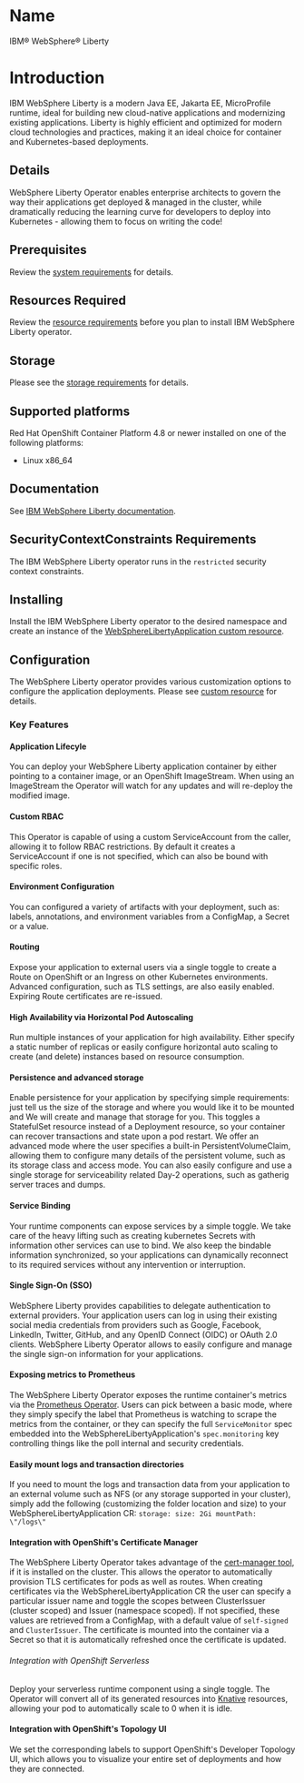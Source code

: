# Name

IBM&reg; WebSphere&reg; Liberty

# Introduction

IBM WebSphere Liberty is a modern Java EE, Jakarta EE, MicroProfile runtime, ideal for building new cloud-native applications and modernizing existing applications. Liberty is highly efficient and optimized for modern cloud technologies and practices, making it an ideal choice for container and Kubernetes-based deployments.

## Details 

WebSphere Liberty Operator enables enterprise architects to govern the way their applications get deployed & managed in the cluster, while dramatically reducing the learning curve for developers to deploy into Kubernetes - allowing them to focus on writing the code!

## Prerequisites

Review the [system requirements](https://ibm.biz/wlo-sys-req) for details. 

## Resources Required

Review the [resource requirements](https://ibm.biz/wlo-reqs) before you plan to install IBM WebSphere Liberty operator.

## Storage

Please see the [storage requirements](https://ibm.biz/wlo-reqs) for details.

## Supported platforms

Red Hat OpenShift Container Platform 4.8 or newer installed on one of the following platforms:
- Linux x86_64

## Documentation

See [IBM WebSphere Liberty documentation](https://ibm.biz/wlo-docs).

## SecurityContextConstraints Requirements

The IBM WebSphere Liberty operator runs in the `restricted` security context constraints.

## Installing

Install the IBM WebSphere Liberty operator to the desired namespace and create an instance of the [WebSphereLibertyApplication custom resource](https://ibm.biz/wlo-crs).

## Configuration

The WebSphere Liberty operator provides various customization options to configure the application deployments. Please see [custom resource](https://ibm.biz/wlo-crs) for details.

### Key Features

#### Application Lifecyle
You can deploy your WebSphere Liberty application container by either pointing to a container image, or an OpenShift ImageStream. When using an ImageStream the Operator will watch for any updates and will re-deploy the modified image.

#### Custom RBAC
This Operator is capable of using a custom ServiceAccount from the caller, allowing it to follow RBAC restrictions. By default it creates a ServiceAccount if one is not specified, which can also be bound with specific roles.

#### Environment Configuration
You can configured a variety of artifacts with your deployment, such as: labels, annotations, and environment variables from a ConfigMap, a Secret or a value.

#### Routing
Expose your application to external users via a single toggle to create a Route on OpenShift or an Ingress on other Kubernetes environments. Advanced configuration, such as TLS settings, are also easily enabled. Expiring Route certificates are re-issued.

#### High Availability via Horizontal Pod Autoscaling
Run multiple instances of your application for high availability. Either specify a static number of replicas or easily configure horizontal auto scaling to create (and delete) instances based on resource consumption.

#### Persistence and advanced storage
Enable persistence for your application by specifying simple requirements: just tell us the size of the storage and where you would like it to be mounted and We will create and manage that storage for you. This toggles a StatefulSet resource instead of a Deployment resource, so your container can recover transactions and state upon a pod restart. We offer an advanced mode where the user specifies a built-in PersistentVolumeClaim, allowing them to configure many details of the persistent volume, such as its storage class and access mode. You can also easily configure and use a single storage for serviceability related Day-2 operations, such as gatherig server traces and dumps.

#### Service Binding
Your runtime components can expose services by a simple toggle. We take care of the heavy lifting such as creating kubernetes Secrets with information other services can use to bind. We also keep the bindable information synchronized, so your applications can dynamically reconnect to its required services without any intervention or interruption.

#### Single Sign-On (SSO)
WebSphere Liberty provides capabilities to delegate authentication to external providers. Your application users can log in using their existing social media credentials from providers such as Google, Facebook, LinkedIn, Twitter, GitHub, and any OpenID Connect (OIDC) or OAuth 2.0 clients. WebSphere Liberty Operator allows to easily configure and manage the single sign-on information for your applications.

#### Exposing metrics to Prometheus
The WebSphere Liberty Operator exposes the runtime container's metrics via the [Prometheus Operator](https://operatorhub.io/operator/prometheus). Users can pick between a basic mode, where they simply specify the label that Prometheus is watching to scrape the metrics from the container, or they can specify the full `ServiceMonitor` spec embedded into the WebSphereLibertyApplication's `spec.monitoring` key controlling things like the poll internal and security credentials.

#### Easily mount logs and transaction directories
If you need to mount the logs and transaction data from your application to an external volume such as NFS (or any storage supported in your cluster), simply add the following (customizing the folder location and size) to your WebSphereLibertyApplication CR: ``` storage: size: 2Gi mountPath: \"/logs\" ```

#### Integration with OpenShift's Certificate Manager
The WebSphere Liberty Operator takes advantage of the [cert-manager tool](https://cert-manager.io/), if it is installed on the cluster. This allows the operator to automatically provision TLS certificates for pods as well as routes. When creating certificates via the WebSphereLibertyApplication CR the user can specify a particular issuer name and toggle the scopes between ClusterIssuer (cluster scoped) and Issuer (namespace scoped). If not specified, these values are retrieved from a ConfigMap, with a default value of `self-signed` and `ClusterIssuer`. The certificate is mounted into the container via a Secret so that it is automatically refreshed once the certificate is updated.

###### Integration with OpenShift Serverless
Deploy your serverless runtime component using a single toggle.  The Operator will convert all of its generated resources into [Knative](https://knative.dev) resources, allowing your pod to automatically scale to 0 when it is idle.

#### Integration with OpenShift's Topology UI
We set the corresponding labels to support OpenShift's Developer Topology UI, which allows you to visualize your entire set of deployments and how they are connected.